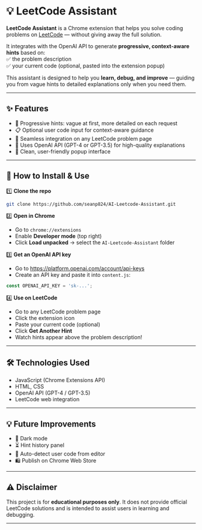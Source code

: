 # 💡 LeetCode Assistant

**LeetCode Assistant** is a Chrome extension that helps you solve coding problems on [LeetCode](https://leetcode.com) — without giving away the full solution.

It integrates with the OpenAI API to generate **progressive, context-aware hints** based on:  
✅ the problem description  
✅ your current code (optional, pasted into the extension popup)

This assistant is designed to help you **learn, debug, and improve** — guiding you from vague hints to detailed explanations only when you need them.

---

## ✨ Features

- 🧠 Progressive hints: vague at first, more detailed on each request  
- 📋 Optional user code input for context-aware guidance  
- 🔗 Seamless integration on any LeetCode problem page  
- 💬 Uses OpenAI API (GPT-4 or GPT-3.5) for high-quality explanations  
- 🎨 Clean, user-friendly popup interface

---

## 🚀 How to Install & Use

1️⃣ **Clone the repo**
```bash
git clone https://github.com/seanp824/AI-Leetcode-Assistant.git
```

2️⃣ **Open in Chrome**
- Go to `chrome://extensions`  
- Enable **Developer mode** (top right)  
- Click **Load unpacked** → select the `AI-Leetcode-Assistant` folder

3️⃣ **Get an OpenAI API key**
- Go to https://platform.openai.com/account/api-keys  
- Create an API key and paste it into `content.js`:
```js
const OPENAI_API_KEY = 'sk-...';
```

4️⃣ **Use on LeetCode**
- Go to any LeetCode problem page  
- Click the extension icon  
- Paste your current code (optional)  
- Click **Get Another Hint**  
- Watch hints appear above the problem description!

---

## 🛠 Technologies Used

- JavaScript (Chrome Extensions API)  
- HTML, CSS  
- OpenAI API (GPT-4 / GPT-3.5)  
- LeetCode web integration

---

## 💡 Future Improvements

- 🌙 Dark mode  
- ⏳ Hint history panel  
- 🧪 Auto-detect user code from editor  
- 🛍️ Publish on Chrome Web Store

---

## ⚠️ Disclaimer

This project is for **educational purposes only**. It does not provide official LeetCode solutions and is intended to assist users in learning and debugging.

---
